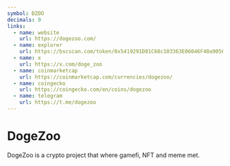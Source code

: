 ```yaml
---
symbol: DZOO
decimals: 9
links:
  - name: website
    url: https://dogezoo.com/
  - name: explorer
    url: https://bscscan.com/token/0x5419291D81C68c103363E06046F40a9056ab2B7f
  - name: x
    url: https://x.com/doge_zoo
  - name: coinmarketcap
    url: https://coinmarketcap.com/currencies/dogezoo/
  - name: coingecko
    url: https://coingecko.com/en/coins/dogezoo
  - name: telegram
    url: https://t.me/dogezoo
---
```


# DogeZoo

DogeZoo is a crypto project that where gamefi, NFT and meme met.

